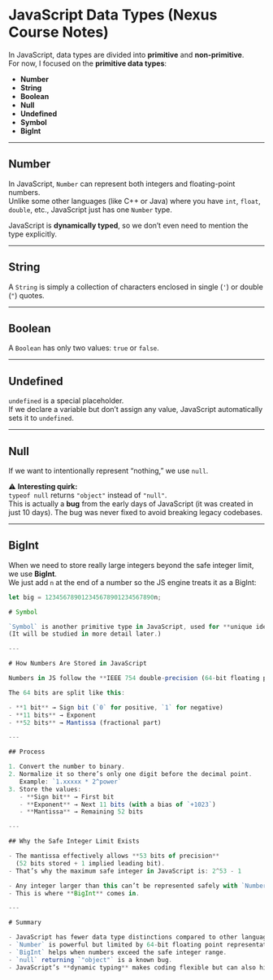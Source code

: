# JavaScript Data Types (Nexus Course Notes)

In JavaScript, data types are divided into **primitive** and **non-primitive**.  
For now, I focused on the **primitive data types**:

- **Number**
- **String**
- **Boolean**
- **Null**
- **Undefined**
- **Symbol**
- **BigInt**

---

## Number

In JavaScript, `Number` can represent both integers and floating-point numbers.  
Unlike some other languages (like C++ or Java) where you have `int`, `float`, `double`, etc., JavaScript just has one `Number` type.

JavaScript is **dynamically typed**, so we don’t even need to mention the type explicitly.

---

## String

A `String` is simply a collection of characters enclosed in single (`'`) or double (`"`) quotes.

---

## Boolean

A `Boolean` has only two values: `true` or `false`.

---

## Undefined

`undefined` is a special placeholder.  
If we declare a variable but don’t assign any value, JavaScript automatically sets it to `undefined`.

---

## Null

If we want to intentionally represent “nothing,” we use `null`.

⚠️ **Interesting quirk:**  
`typeof null` returns `"object"` instead of `"null"`.  
This is actually a **bug** from the early days of JavaScript (it was created in just 10 days). The bug was never fixed to avoid breaking legacy codebases.

---

## BigInt

When we need to store really large integers beyond the safe integer limit, we use **BigInt**.  
We just add `n` at the end of a number so the JS engine treats it as a BigInt:

```js
let big = 123456789012345678901234567890n;

# Symbol

`Symbol` is another primitive type in JavaScript, used for **unique identifiers**.
(It will be studied in more detail later.)

---

# How Numbers Are Stored in JavaScript

Numbers in JS follow the **IEEE 754 double-precision (64-bit floating point)** standard.

The 64 bits are split like this:

- **1 bit** → Sign bit (`0` for positive, `1` for negative)
- **11 bits** → Exponent
- **52 bits** → Mantissa (fractional part)

---

## Process

1. Convert the number to binary.
2. Normalize it so there’s only one digit before the decimal point.
   Example: `1.xxxxx * 2^power`
3. Store the values:
   - **Sign bit** → First bit
   - **Exponent** → Next 11 bits (with a bias of `+1023`)
   - **Mantissa** → Remaining 52 bits

---

## Why the Safe Integer Limit Exists

- The mantissa effectively allows **53 bits of precision**
  (52 bits stored + 1 implied leading bit).
- That’s why the maximum safe integer in JavaScript is: 2^53 - 1

- Any integer larger than this can’t be represented safely with `Number`.
- This is where **BigInt** comes in.

---

# Summary

- JavaScript has fewer data type distinctions compared to other languages.
- `Number` is powerful but limited by 64-bit floating point representation.
- `BigInt` helps when numbers exceed the safe integer range.
- `null` returning `"object"` is a known bug.
- JavaScript’s **dynamic typing** makes coding flexible but can also hide tricky bugs.

```
